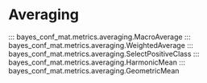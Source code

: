 # Averaging

::: bayes_conf_mat.metrics.averaging.MacroAverage
::: bayes_conf_mat.metrics.averaging.WeightedAverage
::: bayes_conf_mat.metrics.averaging.SelectPositiveClass
::: bayes_conf_mat.metrics.averaging.HarmonicMean
::: bayes_conf_mat.metrics.averaging.GeometricMean
